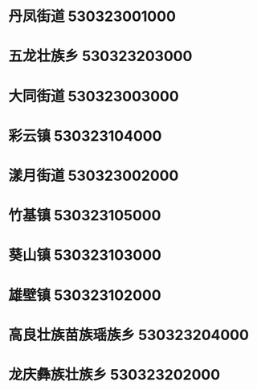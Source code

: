 # 丹凤街道 530323001000
# 五龙壮族乡 530323203000
# 大同街道 530323003000
# 彩云镇 530323104000
# 漾月街道 530323002000
# 竹基镇 530323105000
# 葵山镇 530323103000
# 雄壁镇 530323102000
# 高良壮族苗族瑶族乡 530323204000
# 龙庆彝族壮族乡 530323202000
